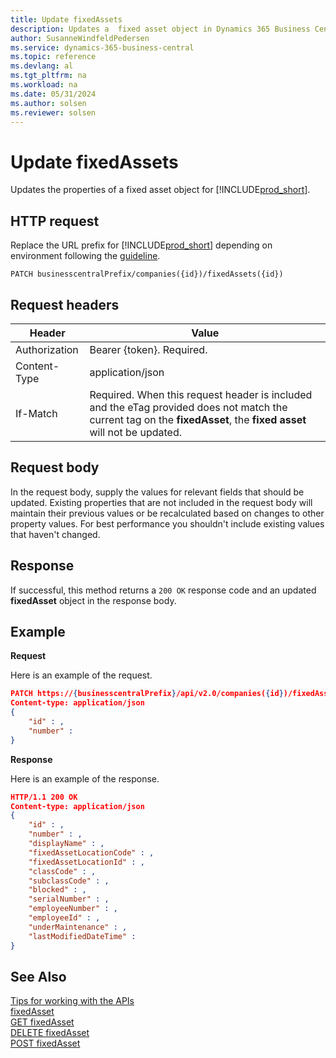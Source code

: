 ```yaml
---
title: Update fixedAssets
description: Updates a  fixed asset object in Dynamics 365 Business Central.
author: SusanneWindfeldPedersen
ms.service: dynamics-365-business-central
ms.topic: reference
ms.devlang: al
ms.tgt_pltfrm: na
ms.workload: na
ms.date: 05/31/2024
ms.author: solsen
ms.reviewer: solsen
---
```


<!-- NOTE: This article is an auto-generated stub from the metadata file. -->
<!-- The sections marked with an EDIT_IS_REQUIRED require manual editing. -->
# Update fixedAssets

Updates the properties of a fixed asset object for [!INCLUDE[prod_short](../../../includes/prod_short.md)].

## HTTP request

Replace the URL prefix for [!INCLUDE[prod_short](../../../includes/prod_short.md)] depending on environment following the [guideline](../../v2.0/endpoints-apis-for-dynamics.md).
<!-- START>EDIT_IS_REQUIRED. There URL for accessing the endpoint might be different or there might be more than one-->
```
PATCH businesscentralPrefix/companies({id})/fixedAssets({id})
```
<!-- END>EDIT_IS_REQUIRED-->
## Request headers

|Header|Value|
|------|-----|
|Authorization  |Bearer {token}. Required. |
|Content-Type  |application/json|
|If-Match      |Required. When this request header is included and the eTag provided does not match the current tag on the **fixedAsset**, the **fixed asset** will not be updated. |

## Request body

In the request body, supply the values for relevant fields that should be updated. Existing properties that are not included in the request body will maintain their previous values or be recalculated based on changes to other property values. For best performance you shouldn't include existing values that haven't changed.

## Response

If successful, this method returns a ```200 OK``` response code and an updated **fixedAsset** object in the response body.

## Example

**Request**

Here is an example of the request.
<!-- START>EDIT_IS_REQUIRED. There URL for accessing the endpoint might be different. Fill in the property values) -->
```json
PATCH https://{businesscentralPrefix}/api/v2.0/companies({id})/fixedAssets({id})
Content-type: application/json
{
    "id" : ,
    "number" :
}
```
<!-- END>EDIT_IS_REQUIRED -->
**Response**

Here is an example of the response.

<!-- START>EDIT_IS_REQUIRED. Fill in values for properties -->
```json
HTTP/1.1 200 OK
Content-type: application/json
{
    "id" : ,
    "number" : ,
    "displayName" : ,
    "fixedAssetLocationCode" : ,
    "fixedAssetLocationId" : ,
    "classCode" : ,
    "subclassCode" : ,
    "blocked" : ,
    "serialNumber" : ,
    "employeeNumber" : ,
    "employeeId" : ,
    "underMaintenance" : ,
    "lastModifiedDateTime" :
}
```
<!-- END>EDIT_IS_REQUIRED-->
## See Also

[Tips for working with the APIs](/dynamics365/business-central/dev-itpro/developer/devenv-connect-apps-tips)  
[fixedAsset](../resources/dynamics_fixedAsset.md)  
[GET fixedAsset](dynamics_fixedasset_get.md)  
[DELETE fixedAsset](dynamics_fixedasset_delete.md)  
[POST fixedAsset](dynamics_fixedasset_create.md)  
